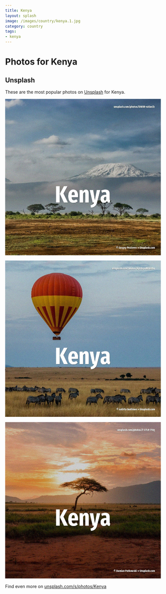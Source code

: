 ```yaml
---
title: Kenya
layout: splash
image: /images/country/kenya.1.jpg
category: country
tags:
- kenya
---
```

# Photos for Kenya

## Unsplash

These are the most popular photos on [Unsplash](https://unsplash.com) for Kenya.

![Kenya](/images/country/kenya.1.jpg)

![Kenya](/images/country/kenya.2.jpg)

![Kenya](/images/country/kenya.3.jpg)

Find even more on [unsplash.com/s/photos/Kenya](https://unsplash.com/s/photos/Kenya)
